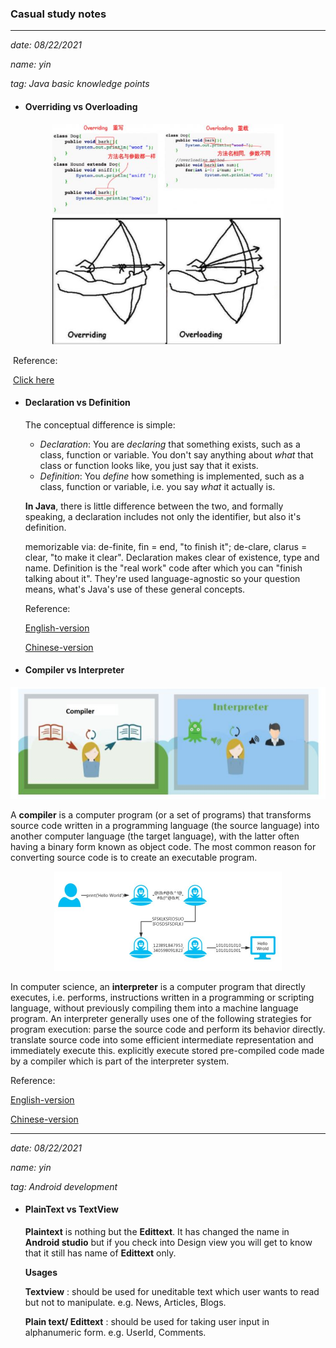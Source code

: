 ### Casual study notes

------

*date: 08/22/2021*

*name: yin*

*tag: Java basic knowledge points*

- #### Overriding vs Overloading

<p align="center">
  <img src="https://github.com/yin-n/memo/blob/main/image/overriding%26overloading.JPG" style="zoom:67%;" />
</p>

​		Reference:

​        [Click here](https://www.runoob.com/java/java-override-overload.html)

- #### Declaration vs Definition

  The conceptual difference is simple:

  - *Declaration*: You are *declaring* that something exists, such as a class, function or variable. You don't say anything about *what* that class or function looks like, you just say that it exists.
  - *Definition*: You *define* how something is implemented, such as a class, function or variable, i.e. you say *what* it actually is.

  **In Java**, there is little difference between the two, and formally speaking, a declaration includes not only the identifier, but also it's definition.

  memorizable via: de-finite, fin = end, "to finish it"; de-clare, clarus = clear, "to make it clear". Declaration makes clear of existence, type and name. Definition is the "real work" code after which you can "finish talking about it". They're used language-agnostic so your question means, what's Java's use of these general concepts. 

  Reference:

  [English-version](https://stackoverflow.com/questions/11715485/what-is-the-difference-between-declaration-and-definition-in-java)

  [Chinese-version](https://blog.csdn.net/jingzhesiye/article/details/40297085)

- #### Compiler vs Interpreter

<p align="center">
  <img src="https://github.com/yin-n/memo/blob/main/image/compiler%26interpreter.JPG" style="zoom:80%;" />
</p>
  

  A **compiler** is a computer program (or a set of programs) that transforms source code written in a programming language (the source language) into another computer language (the target language), with the latter often having a binary form known as object code. The most common reason for converting source code is to create an executable
  program.

<p align="center">
  <img src="https://github.com/yin-n/memo/blob/main/image/compile%20process.JPG" style="zoom:50%;" />
</p>

  In computer science, an **interpreter** is a computer program that directly executes, i.e. performs, instructions written in a programming or scripting language, without previously compiling them into a machine language program. An interpreter generally uses one of the following strategies for program execution: parse the source code and perform its behavior directly. translate source code into some efficient intermediate representation and immediately execute this. explicitly execute stored pre-compiled code made by a compiler which is part of the interpreter system.

  Reference:

  [English-version](https://stackoverflow.com/questions/2377273/how-does-an-interpreter-compiler-work)

  [Chinese-version](https://huang-jerryc.com/2016/11/20/do-you-konw-the-different-between-compiler-and-interpreter/)

------

*date: 08/22/2021*

*name: yin*

*tag: Android development*

- #### PlainText vs TextView

  **Plaintext** is nothing but the **Edittext**. It has changed the name in **Android studio** but if you check into Design view you will get to know that it still has name of **Edittext** only.

  **Usages**

  **Textview** : should be used for uneditable text which user wants to read but not to manipulate. e.g. News, Articles, Blogs.

  **Plain text/ Edittext** : should be used for taking user input in alphanumeric form. e.g. UserId, Comments.

